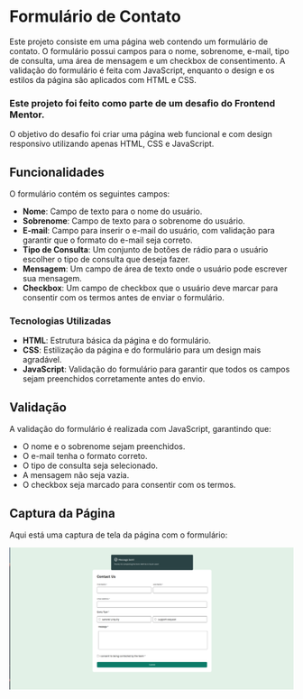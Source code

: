 # Formulário de Contato

Este projeto consiste em uma página web contendo um formulário de contato. O formulário possui campos para o nome, sobrenome, e-mail, tipo de consulta, uma área de mensagem e um checkbox de consentimento. A validação do formulário é feita com JavaScript, enquanto o design e os estilos da página são aplicados com HTML e CSS.

### Este projeto foi feito como parte de um desafio do **Frontend Mentor**.

O objetivo do desafio foi criar uma página web funcional e com design responsivo utilizando apenas HTML, CSS e JavaScript.

## Funcionalidades

O formulário contém os seguintes campos:

- **Nome**: Campo de texto para o nome do usuário.
- **Sobrenome**: Campo de texto para o sobrenome do usuário.
- **E-mail**: Campo para inserir o e-mail do usuário, com validação para garantir que o formato do e-mail seja correto.
- **Tipo de Consulta**: Um conjunto de botões de rádio para o usuário escolher o tipo de consulta que deseja fazer.
- **Mensagem**: Um campo de área de texto onde o usuário pode escrever sua mensagem.
- **Checkbox**: Um campo de checkbox que o usuário deve marcar para consentir com os termos antes de enviar o formulário.

### Tecnologias Utilizadas

- **HTML**: Estrutura básica da página e do formulário.
- **CSS**: Estilização da página e do formulário para um design mais agradável.
- **JavaScript**: Validação do formulário para garantir que todos os campos sejam preenchidos corretamente antes do envio.

## Validação

A validação do formulário é realizada com JavaScript, garantindo que:

- O nome e o sobrenome sejam preenchidos.
- O e-mail tenha o formato correto.
- O tipo de consulta seja selecionado.
- A mensagem não seja vazia.
- O checkbox seja marcado para consentir com os termos.

## Captura da Página

Aqui está uma captura de tela da página com o formulário:

![Screenshot da Página](design/captura.png)

